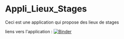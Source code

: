 # Appli_Lieux_Stages
Ceci est une application qui propose des lieux de stages

liens vers l'application :
 [![Binder](https://mybinder.org/badge_logo.svg)](https://mybinder.org/v2/gh/greglau59/Appli_Lieux_Stages/HEAD?urlpath=%2Fvoila%2Frender%2FLieux_de_stages.ipynb)
 
